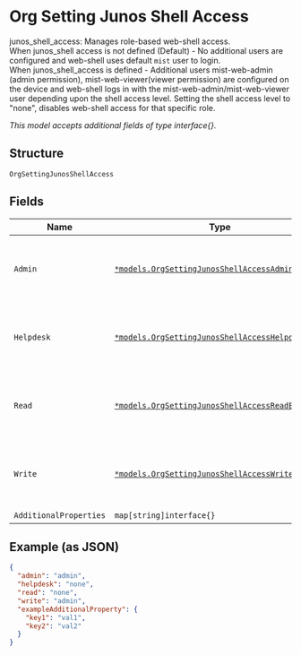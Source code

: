 
# Org Setting Junos Shell Access

junos_shell_access: Manages role-based web-shell access.  
When junos_shell access is not defined (Default) - No additional users are configured and web-shell uses default `mist` user to login.  
When junos_shell_access is defined - Additional users mist-web-admin (admin permission), mist-web-viewer(viewer permission) are configured on the device and web-shell logs in with the mist-web-admin/mist-web-viewer user depending upon the shell access level. Setting the shell access level to "none", disables web-shell access for that specific role.

*This model accepts additional fields of type interface{}.*

## Structure

`OrgSettingJunosShellAccess`

## Fields

| Name | Type | Tags | Description |
|  --- | --- | --- | --- |
| `Admin` | [`*models.OrgSettingJunosShellAccessAdminEnum`](../../doc/models/org-setting-junos-shell-access-admin-enum.md) | Optional | enum: `admin`, `viewer`, `none`<br><br>**Default**: `"admin"` |
| `Helpdesk` | [`*models.OrgSettingJunosShellAccessHelpdeskEnum`](../../doc/models/org-setting-junos-shell-access-helpdesk-enum.md) | Optional | enum: `admin`, `viewer`, `none`<br><br>**Default**: `"none"` |
| `Read` | [`*models.OrgSettingJunosShellAccessReadEnum`](../../doc/models/org-setting-junos-shell-access-read-enum.md) | Optional | enum: `admin`, `viewer`, `none`<br><br>**Default**: `"none"` |
| `Write` | [`*models.OrgSettingJunosShellAccessWriteEnum`](../../doc/models/org-setting-junos-shell-access-write-enum.md) | Optional | enum: `admin`, `viewer`, `none`<br><br>**Default**: `"admin"` |
| `AdditionalProperties` | `map[string]interface{}` | Optional | - |

## Example (as JSON)

```json
{
  "admin": "admin",
  "helpdesk": "none",
  "read": "none",
  "write": "admin",
  "exampleAdditionalProperty": {
    "key1": "val1",
    "key2": "val2"
  }
}
```

